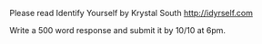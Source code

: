 Please read Identify Yourself by Krystal South http://idyrself.com

Write a 500 word response and submit it by 10/10 at 6pm.
